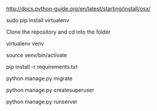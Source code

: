 http://docs.python-guide.org/en/latest/starting/install/osx/

sudo pip install virtualenv

Clone the repository and cd into the folder

virtualenv venv

source venv/bin/activate

pip install -r requirements.txt

python manage.py migrate

python manage.py createsuperuser

python manage.py runserver

